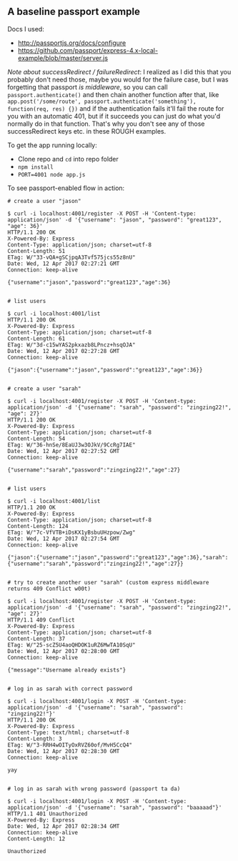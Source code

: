 ## A baseline passport example

Docs I used:
* http://passportjs.org/docs/configure
* https://github.com/passport/express-4.x-local-example/blob/master/server.js

_Note about successRedirect / failureRedirect_: I realized as I did this that you probably don't need those, maybe you would for the failure case, but I was forgetting that passport _is middleware_, so you can call `passport.authenticate()` and then chain another function after that, like `app.post('/some/route', passport.authenticate('something'), function(req, res) {})` and if the authentication fails it'll fail the route for you with an automatic 401, but if it succeeds you can just do what you'd normally do in that function. That's why you don't see any of those successRedirect keys etc. in these ROUGH examples. 

To get the app running locally:
* Clone repo and `cd` into repo folder
* `npm install`
* `PORT=4001 node app.js`

To see passport-enabled flow in action:
```
# create a user "jason"

$ curl -i localhost:4001/register -X POST -H 'Content-type: application/json' -d '{"username": "jason", "password": "great123", "age": 36}'
HTTP/1.1 200 OK
X-Powered-By: Express
Content-Type: application/json; charset=utf-8
Content-Length: 51
ETag: W/"33-vQA+gSCjpqA3Tvf575jcs55z8nU"
Date: Wed, 12 Apr 2017 02:27:21 GMT
Connection: keep-alive

{"username":"jason","password":"great123","age":36}


# list users

$ curl -i localhost:4001/list
HTTP/1.1 200 OK
X-Powered-By: Express
Content-Type: application/json; charset=utf-8
Content-Length: 61
ETag: W/"3d-c15wYAS2pkxazb8LPncz+hsqOJA"
Date: Wed, 12 Apr 2017 02:27:28 GMT
Connection: keep-alive

{"jason":{"username":"jason","password":"great123","age":36}}


# create a user "sarah"

$ curl -i localhost:4001/register -X POST -H 'Content-type: application/json' -d '{"username": "sarah", "password": "zingzing22!", "age": 27}'
HTTP/1.1 200 OK
X-Powered-By: Express
Content-Type: application/json; charset=utf-8
Content-Length: 54
ETag: W/"36-hnSe/8EaUJ3w3OJkV/9CcRg7IAE"
Date: Wed, 12 Apr 2017 02:27:52 GMT
Connection: keep-alive

{"username":"sarah","password":"zingzing22!","age":27}


# list users

$ curl -i localhost:4001/list
HTTP/1.1 200 OK
X-Powered-By: Express
Content-Type: application/json; charset=utf-8
Content-Length: 124
ETag: W/"7c-VfVTB+iDsKX1yBsbuUHzpow/Zwg"
Date: Wed, 12 Apr 2017 02:27:54 GMT
Connection: keep-alive

{"jason":{"username":"jason","password":"great123","age":36},"sarah":{"username":"sarah","password":"zingzing22!","age":27}}


# try to create another user "sarah" (custom express middleware returns 409 Conflict w00t)

$ curl -i localhost:4001/register -X POST -H 'Content-type: application/json' -d '{"username": "sarah", "password": "zingzing22!", "age": 27}'
HTTP/1.1 409 Conflict
X-Powered-By: Express
Content-Type: application/json; charset=utf-8
Content-Length: 37
ETag: W/"25-scZ5U4aoQHDOK1uRZ6MwTA10SqU"
Date: Wed, 12 Apr 2017 02:28:00 GMT
Connection: keep-alive

{"message":"Username already exists"}


# log in as sarah with correct password

$ curl -i localhost:4001/login -X POST -H 'Content-type: application/json' -d '{"username": "sarah", "password": "zingzing22!"}'
HTTP/1.1 200 OK
X-Powered-By: Express
Content-Type: text/html; charset=utf-8
Content-Length: 3
ETag: W/"3-RRH4wOITyOxRVZ60of/MvH5CcQ4"
Date: Wed, 12 Apr 2017 02:28:30 GMT
Connection: keep-alive

yay


# log in as sarah with wrong password (passport ta da)

$ curl -i localhost:4001/login -X POST -H 'Content-type: application/json' -d '{"username": "sarah", "password": "baaaaad"}'
HTTP/1.1 401 Unauthorized
X-Powered-By: Express
Date: Wed, 12 Apr 2017 02:28:34 GMT
Connection: keep-alive
Content-Length: 12

Unauthorized
```
